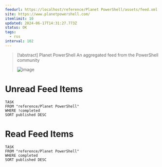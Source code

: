 ```yaml
---
feedurl: https://localhost/reference/Planet PowerShell/assets/feed.xml
site: https://www.planetpowershell.com/
itemlimit: 10
updated: 2024-06-17T14:31:27.773Z
status: OK
tags:
  - rss
interval: 102
---
```


> [!abstract] Planet PowerShell
> An aggregated feed from the PowerShell community
>
> ![image](https://www.planetpowershell.com/Content/Logo.png)
# Unread Feed Items
~~~dataview
TASK
FROM "reference/Planet PowerShell"
WHERE !completed
SORT published DESC
~~~

# Read Feed Items
~~~dataview
TASK
FROM "reference/Planet PowerShell"
WHERE completed
SORT published DESC
~~~
